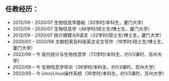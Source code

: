 ## **任教经历：**

- 2012/09 - 2020/07  生物信息学基础（32学时/本科生，厦门大学）
- 2012/09 - 2020/07  生物信息学（48学时/硕士生/博士生，厦门大学）
- 2012/09 - 2020/07  统计建模与R语言（32学时/硕士生/博士生，厦门大学）
- 2020/02 - 2020/06  文献检索及科技英文论文写作（16学时/硕士生/博士生，厦门大学）
- 2022/09 – 今      现代统计与生物信息学（72学时/本科生，约1/3课时，苏州大学）
- 2022/09 – 今      生物信息学导论（36学时/本科生，约1/3课时，苏州大学）
- 2022/09 – 今      Unix/Linux操作系统（36学时/本科生，约1/3课时，苏州大学）
